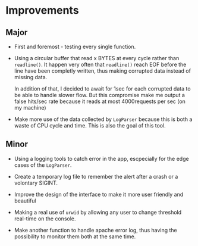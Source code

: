 # Improvements

## Major

 * First and foremost - testing every single function.

 * Using a circular buffer that read x BYTES at every cycle rather than `readline()`.
   It happen very often that `readline()` reach EOF before the line have been completly written, thus making corrupted data instead of missing data.
   
   In addition of that, I decided to await for 1sec for each corrupted data to be able to handle slower flow.
   But this compromise make me output a false hits/sec rate because it reads at most 4000requests per sec (on my machine)

 * Make more use of the data collected by `LogParser` because this is both a waste of CPU cycle and time. This is also the goal of this tool.

## Minor

 * Using a logging tools to catch error in the app, escpecially for the edge cases of the `LogParser`.

 * Create a temporary log file to remember the alert after a crash or a volontary SIGINT.

 * Improve the design of the interface to make it more user friendly and beautiful

 * Making a real use of `urwid` by allowing any user to change threshold real-time on the console.

 * Make another function to handle apache error log, thus having the possibility to monitor them both at the same time.